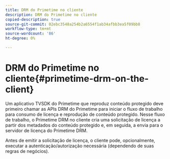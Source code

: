 ```yaml
---
title: DRM do Primetime no cliente
description: DRM do Primetime no cliente
copied-description: true
source-git-commit: 02ebc3548a254b2a6554f1ab34afbb3ea5f09bb8
workflow-type: tm+mt
source-wordcount: '86'
ht-degree: 0%

---
```


# DRM do Primetime no cliente{#primetime-drm-on-the-client}

Um aplicativo TVSDK do Primetime que reproduz conteúdo protegido deve primeiro chamar as APIs DRM do Primetime para iniciar o fluxo de trabalho para consumo de licença e reprodução de conteúdo protegido. Nesse fluxo de trabalho, o Primetime DRM no cliente cria uma solicitação de licença a partir dos metadados do conteúdo protegido e, em seguida, a envia para o servidor de licença do Primetime DRM.

Antes de emitir a solicitação de licença, o cliente pode, opcionalmente, executar a autenticação/autorização necessária (dependendo de suas regras de negócios).
